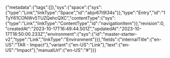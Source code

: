 {"metadata":{"tags":[]},"sys":{"space":{"sys":{"type":"Link","linkType":"Space","id":"abjv67t9l34s"}},"type":"Entry","id":"1TyY61CONWv5TUZQehcQXC","contentType":{"sys":{"type":"Link","linkType":"ContentType","id":"navigationItem"}},"revision":0,"createdAt":"2023-10-17T16:49:44.501Z","updatedAt":"2023-10-17T16:50:00.233Z","environment":{"sys":{"id":"master-starter-v2","type":"Link","linkType":"Environment"}}},"fields":{"internalTitle":{"en-US":"TAR - Impact"},"variant":{"en-US":"Link"},"text":{"en-US":"Impact"},"manualUrl":{"en-US":"#"}}}